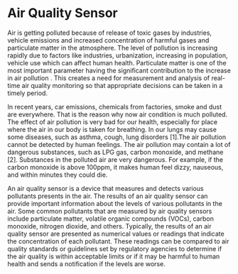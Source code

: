 # Air Quality Sensor

Air is getting polluted because of release of toxic gases by industries, vehicle emissions and increased concentration of harmful gases and particulate matter in the atmosphere. The level of pollution is increasing rapidly due to factors like industries, urbanization, increasing in population, vehicle use which can affect human health. Particulate matter is  one of  the  most  important  parameter having  the  significant  contribution  to the increase in air pollution . This creates a need for measurement and analysis of real-time air quality monitoring so that appropriate decisions can be taken in a timely period.

In recent years, car emissions, chemicals from factories, smoke and dust are  everywhere. That is the reason why now air condition is  much polluted. The effect of air pollution is very bad for our health, especially for place where the air in our body is taken for breathing. In our lungs may cause some diseases, such as asthma, cough, lung disorders [1].The air pollution cannot be detected by human feelings. The air pollution may contain a lot of dangerous substances, such as LPG gas, carbon monoxide, and methane [2]. Substances in the polluted air are very dangerous. For example, if the carbon monoxide is above 100ppm, it makes human feel dizzy, nauseous, and within minutes they could die.

An air quality sensor is a device that measures and detects various pollutants presents in the air. The results of an air quality sensor can provide important information about the levels of various pollutants in the air. Some common pollutants that are measured by air quality sensors include particulate matter, volatile organic compounds (VOCs), carbon monoxide, nitrogen dioxide, and others. Typically, the results of an air quality sensor are presented as numerical values or readings that indicate the concentration of each pollutant. These readings can be compared to air quality standards or guidelines set by regulatory agencies to determine if the air quality is within acceptable limits or if it may be harmful to human
health and sends a notification if the levels are worse. 

